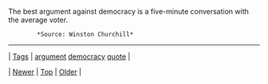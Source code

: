 <!--
title: The best argument against democracy is a five-minute conversation with the average voter.
date: 2020-06-28T15:27:00.119Z
tags: argument, democracy, quote
-->




The best argument against democracy is a five-minute conversation with the average voter.

            *Source: Winston Churchill*

<!--BOTTOM-POST-NAVIGATION-->
---

| [Tags](tags.md) | [argument](tag-argument.md) [democracy](tag-democracy.md) [quote](tag-quote.md) |

| [Newer](146254309359.md) | [Top](index.md) | [Older](146409395839.md) |